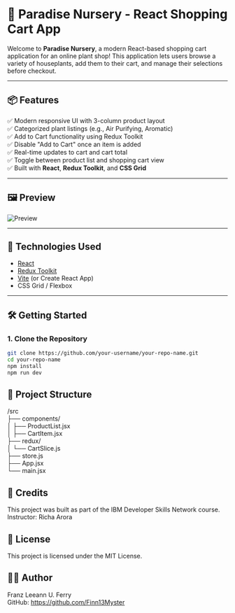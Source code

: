 # 🌿 Paradise Nursery - React Shopping Cart App

Welcome to **Paradise Nursery**, a modern React-based shopping cart application for an online plant shop! This application lets users browse a variety of houseplants, add them to their cart, and manage their selections before checkout.

---

## 📦 Features

✅ Modern responsive UI with 3-column product layout  
✅ Categorized plant listings (e.g., Air Purifying, Aromatic)  
✅ Add to Cart functionality using Redux Toolkit  
✅ Disable "Add to Cart" once an item is added  
✅ Real-time updates to cart and cart total  
✅ Toggle between product list and shopping cart view  
✅ Built with **React**, **Redux Toolkit**, and **CSS Grid**

---

## 🖼️ Preview

![Preview](https://user-images.githubusercontent.com/your-github/your-preview.png)

---

## 🚀 Technologies Used

- [React](https://reactjs.org/)
- [Redux Toolkit](https://redux-toolkit.js.org/)
- [Vite](https://vitejs.dev/) (or Create React App)
- CSS Grid / Flexbox

---

## 🛠️ Getting Started

### 1. Clone the Repository
```bash
git clone https://github.com/your-username/your-repo-name.git
cd your-repo-name
npm install
npm run dev
```
## 📂 Project Structure

/src  
 ├── components/  
 │    ├── ProductList.jsx  
 │    ├── CartItem.jsx  
 ├── redux/  
 │    └── CartSlice.js  
 ├── store.js  
 ├── App.jsx  
 └── main.jsx  

 
## 🙌 Credits
 
This project was built as part of the IBM Developer Skills Network course.
Instructor: Richa Arora

## 📃 License
This project is licensed under the MIT License.

## 👨‍💻 Author
Franz Leeann U. Ferry  
GitHub: https://github.com/Finn13Myster
